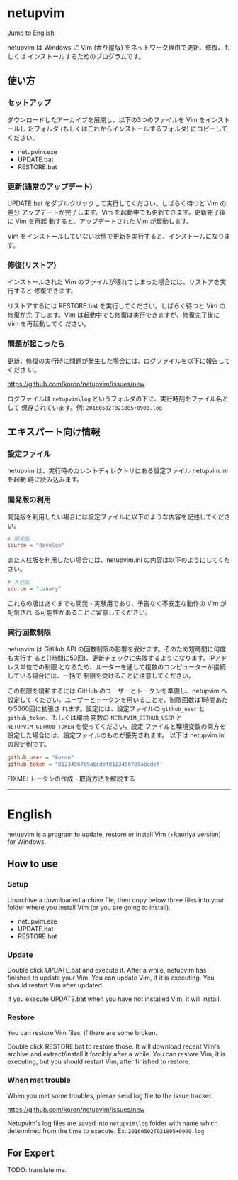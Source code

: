 # netupvim

[Jump to English](#english)

netupvim は Windows に Vim (香り屋版) をネットワーク経由で更新、修復、もしくは
インストールするためのプログラムです。

## 使い方

### セットアップ

ダウンロードしたアーカイブを展開し、以下の3つのファイルを Vim をインストールし
たフォルダ (もしくはこれからインストールするフォルダ) にコピーしてください。

*   netupvim.exe
*   UPDATE.bat
*   RESTORE.bat

### 更新(通常のアップデート)

UPDATE.bat をダブルクリックして実行してください。しばらく待つと Vim の差分
アップデートが完了します。Vim を起動中でも更新できます。更新完了後に Vim を再起
動すると、アップデートされた Vim が起動します。

Vim をインストールしていない状態で更新を実行すると、インストールになります。

### 修復(リストア)

インストールされた Vim のファイルが壊れてしまった場合には、リストアを実行すると
修復できます。

リストアするには RESTORE.bat を実行してください。しばらく待つと Vim の修復が完
了します。Vim は起動中でも修復は実行できますが、修復完了後に Vim を再起動してく
ださい。

### 問題が起こったら

更新、修復の実行時に問題が発生した場合には、ログファイルを以下に報告してくださ
い。

<https://github.com/koron/netupvim/issues/new>

ログファイルは `netupvim\log` というフォルダの下に、実行時刻をファイル名として
保存されています。例: `20160502T021805+0900.log`

## エキスパート向け情報

### 設定ファイル

netupvim は、実行時のカレントディレクトリにある設定ファイル netupvim.ini を起動
時に読み込みます。

### 開発版の利用

開発版を利用したい場合には設定ファイルに以下のような内容を記述してください。

```ini
# 開発版
source = "develop"
```

また人柱版を利用したい場合には、netupvim.ini の内容は以下のようにしてください。

```ini
# 人柱版
source = "canary"
```

これらの版はあくまでも開発・実験用であり、予告なく不安定な動作の Vim が配信され
る可能性があることに留意してください。

### 実行回数制限

netupvim は GitHub API の回数制限の影響を受けます。そのため短時間に何度も実行す
ると(1時間に50回)、更新チェックに失敗するようになります。IPアドレス単位での制限
となるため、ルーターを通して複数のコンピューターが接続している場合には、一括で
制限を受けることに注意してください。

この制限を緩和するには GitHub のユーザーとトークンを準備し、netupvim へ設定して
ください。ユーザーとトークンを用いることで、制限回数は1時間あたり5000回に拡張さ
れます。設定には、設定ファイルの `github_user` と `github_token`、もしくは環境
変数の `NETUPVIM_GITHUB_USER` と `NETUPVIM_GITHUB_TOKEN` を使ってください。設定
ファイルと環境変数の両方を設定した場合には、設定ファイルのものが優先されます。
以下は netupvim.ini の設定例です。

```ini
github_user = "koron"
github_token = "0123456789abcdef0123456789abcdef'
```

FIXME: トークンの作成・取得方法を解説する

---

# English

netupvim is a program to update, restore or install Vim (+kaoriya version) for
Windows.

## How to use

### Setup

Unarchive a downloaded archive file, then copy below three files into your
folder where you install Vim (or you are going to install).

*   netupvim.exe
*   UPDATE.bat
*   RESTORE.bat

### Update

Double click UPDATE.bat and execute it.  After a while, netupvim has finished
to update your Vim.  You can update Vim, if it is executing.  You should
restart Vim after updated.

If you execute UPDATE.bat when you have not installed Vim, it will install.

### Restore

You can restore Vim files, if there are some broken.

Double click RESTORE.bat to restore those.  It will download recent Vim's
archive and extract/install it forcibly after a while.  You can restore Vim, it
is executing, but you should restart Vim, after finished to restore.

### When met trouble

When you met some troubles, plesae send log file to the issue tracker.

<https://github.com/koron/netupvim/issues/new>

Netupvim's log files are saved into `netupvim\log` folder with name which
determined from the time to execute.  Ex: `20160502T021805+0900.log`

## For Expert

TODO: translate me.
